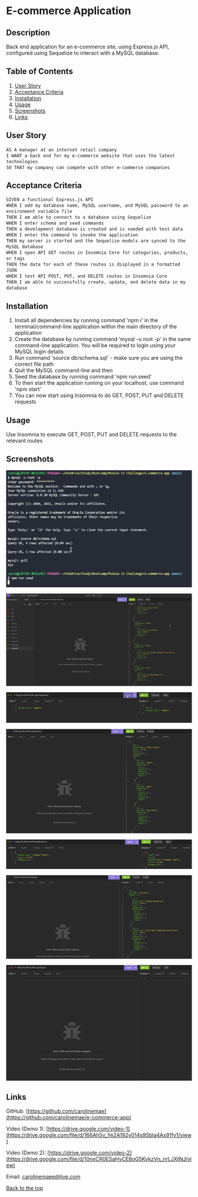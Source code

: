 # E-commerce Application
## Description
Back end application for an e-commerce site, using Express.js API, configured using Sequelize to interact with a MySQL database.

## Table of Contents
1. [User Story](#user-story)
1. [Acceptance Criteria](#acceptance-criteria)
1. [Installation](#installation)
1. [Usage](#usage)
1. [Screenshots](#screenshots)
1. [Links](#links)

## User Story
```
AS A manager at an internet retail company
I WANT a back end for my e-commerce website that uses the latest technologies
SO THAT my company can compete with other e-commerce companies
```

## Acceptance Criteria
```
GIVEN a functional Express.js API
WHEN I add my database name, MySQL username, and MySQL password to an environment variable file
THEN I am able to connect to a database using Sequelize
WHEN I enter schema and seed commands
THEN a development database is created and is seeded with test data
WHEN I enter the command to invoke the application
THEN my server is started and the Sequelize models are synced to the MySQL database
WHEN I open API GET routes in Insomnia Core for categories, products, or tags
THEN the data for each of these routes is displayed in a formatted JSON
WHEN I test API POST, PUT, and DELETE routes in Insomnia Core
THEN I am able to successfully create, update, and delete data in my database
```

## Installation
1. Install all dependencies by running command 'npm i' in the terminal/command-line application within the main directory of the application
1. Create the database by running command 'mysql -u root -p' in the same command-line application. You will be required to login using your MySQL login details
1. Run command 'source db/schema.sql' - make sure you are using the correct file path
1. Quit the MySQL command-line and then
1. Seed the database by running command 'npm run seed'
1. To then start the application running on your localhost, use command 'npm start'
1. You can now start using Insomnia to do GET, POST, PUT and DELETE requests

## Usage
Use Insomnia to execute GET, POST, PUT and DELETE requests to the relevant routes

## Screenshots
![screenshot-01](./images/screenshot-01.jpg)

![screenshot-02](./images/screenshot-02.jpg)

![screenshot-03](./images/screenshot-03.jpg)

![screenshot-04](./images/screenshot-04.jpg)

![screenshot-05](./images/screenshot-05.jpg)

![screenshot-06](./images/screenshot-06.jpg)

![screenshot-07](./images/screenshot-07.jpg)

## Links
GitHub: [https://github.com/carolinemae](https://github.com/carolinemae/e-commerce-app)

Video (Demo 1): [https://drive.google.com/video-1](https://drive.google.com/file/d/166Ah5v_Ye2A192y014s9Sbla4Ax91fv1/view)

Video (Demo 2): [https://drive.google.com/video-2](https://drive.google.com/file/d/10nxCR0ESaHvCE8oG5KvkzVn_nrLJXtNJ/view)

Email: [carolinemaee@live.com](mailto:carolinemaee@live.com)

[Back to the top](#e-commerce-application)